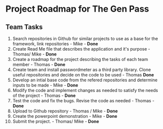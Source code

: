 # Project Roadmap for The Gen Pass

## Team Tasks

1. Search repositories in Github for similar projects to use as a base for the framework, link repositories - Mike - **Done**
2. Create Read Me file that describes the application and it's purpose - Thomas/ Mike - **Done**
3. Create a roadmap for the project describing the tasks of each team member - Thomas - **Done**
4. Create team and install passwordmeter as a third party library. Clone useful repositories and decide on the code to be used - Thomas **Done** 
5. Develop an intial base code from the refered repositories and determine inputs to be made - Mike - **Done**
6. Modify the code and implement changes as needed to satisfy the needs of the project - Thomas - **Done**
7. Test the code and fix the bugs. Revise the code as needed - Thomas - **Done**
8. Upload to Github repository - Thomas / Mike - **Done**
9. Create the powerpoint demonstration - Mike - **Done**
10. Submit the project. - Thomas/ Mike - **Done**
